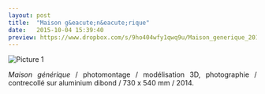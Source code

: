 ```yaml
---
layout: post
title:  "Maison g&eacute;n&eacute;rique"
date:   2015-10-04 15:39:40
preview: https://www.dropbox.com/s/9ho404wfy1qwq9u/Maison_generique_2014_preview.jpg?raw=1
---
```


![Picture 1](https://www.dropbox.com/s/r81pv8pipb8zlen/Maison_generique_2014.jpg?raw=1)

<p style="text-align:justify">
<span style="font-style: italic;">Maison g&eacute;n&eacute;rique</span> / photomontage / mod&eacute;lisation 3D, photographie / contrecoll&eacute; sur aluminium dibond / 730 x 540 mm / 2014.
</p>